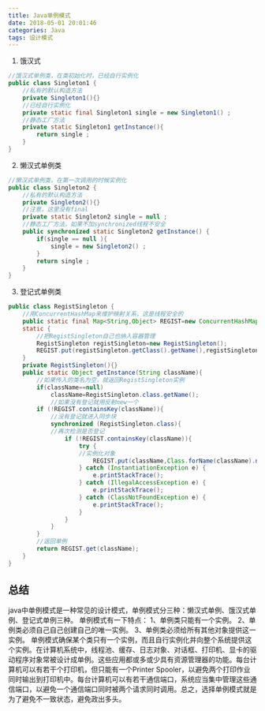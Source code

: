 ```yaml
---
title: Java单例模式
date: 2018-05-01 20:01:46
categories: Java
tags: 设计模式
---
```

1. 饿汉式
```Java
//饿汉式单例类，在类初始化时，已经自行实例化
public class Singleton1 {
    //私有的默认构造方法
    private Singleton1(){}
    //已经自行实例化
    private static final Singleton1 single = new Singleton1() ;
    //静态工厂方法
    private static Singleton1 getInstance(){
        return single ;
    }
}
```
2. 懒汉式单例类
```Java
//懒汉式单例类，在第一次调用的时候实例化
public class Singleton2 {
    //私有的默认构造方法
    private Singleton2(){}
    //注意，这里没有final
    private static Singleton2 single = null ;
    //静态工厂方法，如果不加synchronized线程不安全
    public synchronized static Singleton2 getInstance() {
        if(single == null ){
            single = new Singleton2() ;
        }
        return single ;
    }
}
```
3. 登记式单例类
```Java
public class RegistSingleton {
    //用ConcurrentHashMap来维护映射关系，这是线程安全的
    public static final Map<String,Object> REGIST=new ConcurrentHashMap<String, Object>();
    static {
        //把RegistSingleton自己也纳入容器管理
        RegistSingleton registSingleton=new RegistSingleton();
        REGIST.put(registSingleton.getClass().getName(),registSingleton);
    }
    private RegistSingleton(){}
    public static Object getInstance(String className){
        //如果传入的类名为空，就返回RegistSingleton实例
        if(className==null)
            className=RegistSingleton.class.getName();
            //如果没有登记就用反射new一个
        if (!REGIST.containsKey(className)){
            //没有登记就进入同步块
            synchronized (RegistSingleton.class){
            //再次检测是否登记
                if (!REGIST.containsKey(className)){
                    try {
                    //实例化对象
                        REGIST.put(className,Class.forName(className).newInstance());
                    } catch (InstantiationException e) {
                        e.printStackTrace();
                    } catch (IllegalAccessException e) {
                        e.printStackTrace();
                    } catch (ClassNotFoundException e) {
                        e.printStackTrace();
                    }
                }
            }
        }
        //返回单例
        return REGIST.get(className);
    }
}
```
## 总结
java中单例模式是一种常见的设计模式，单例模式分三种：懒汉式单例、饿汉式单例、登记式单例三种。
单例模式有一下特点：
1、单例类只能有一个实例。
2、单例类必须自己自己创建自己的唯一实例。
3、单例类必须给所有其他对象提供这一实例。
单例模式确保某个类只有一个实例，而且自行实例化并向整个系统提供这个实例。在计算机系统中，线程池、缓存、日志对象、对话框、打印机、显卡的驱动程序对象常被设计成单例。这些应用都或多或少具有资源管理器的功能。每台计算机可以有若干个打印机，但只能有一个Printer Spooler，以避免两个打印作业同时输出到打印机中。每台计算机可以有若干通信端口，系统应当集中管理这些通信端口，以避免一个通信端口同时被两个请求同时调用。总之，选择单例模式就是为了避免不一致状态，避免政出多头。